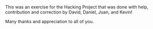 This was an exercise for the Hacking Project that was done with help, contribution and correction by David, Daniel, Juan, and Kevin!

Many thanks and appreciation to all of you.
